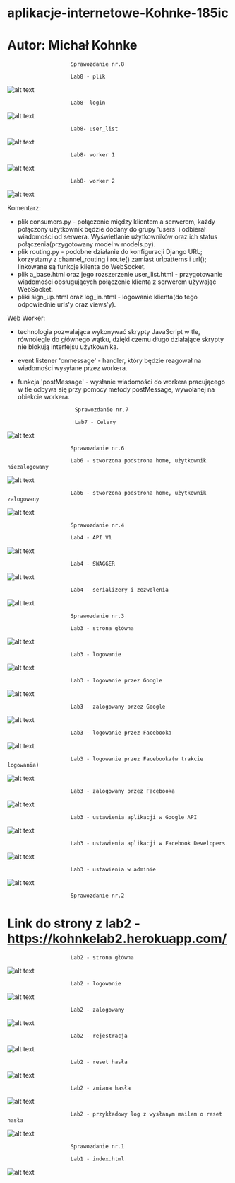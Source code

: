 # aplikacje-internetowe-Kohnke-185ic
# Autor: Michał Kohnke

						Sprawozdanie nr.8

						Lab8 - plik  
![alt text](https://github.com/MichalKohnke/aplikacje-internetowe-Kohnke-185ic/blob/master/lab8/lab8_screeny/signup.png)

						Lab8- login
![alt text](https://github.com/MichalKohnke/aplikacje-internetowe-Kohnke-185ic/blob/master/lab8/lab8_screeny/login.png)

						Lab8- user_list
![alt text](https://github.com/MichalKohnke/aplikacje-internetowe-Kohnke-185ic/blob/master/lab8/lab8_screeny/user_list.png)

						Lab8- worker 1
![alt text](https://github.com/MichalKohnke/aplikacje-internetowe-Kohnke-185ic/blob/master/lab8/lab8_screeny/worker1.png)

						Lab8- worker 2
![alt text](https://github.com/MichalKohnke/aplikacje-internetowe-Kohnke-185ic/blob/master/lab8/lab8_screeny/worker2.png)

Komentarz: 
- plik consumers.py - połączenie między klientem a serwerem, każdy połączony użytkownik będzie dodany do grupy 'users' i odbierał wiadomości od serwera. Wyświetlanie użytkowników oraz ich status połączenia(przygotowany model w models.py).
- plik routing.py - podobne działanie do konfiguracji Django URL; korzystamy z channel_routing i route() zamiast urlpatterns i url(); linkowane są funkcje klienta do WebSocket.
- plik a_base.html oraz jego rozszerzenie user_list.html - przygotowanie wiadomości obsługujących połączenie klienta z serwerem używająć WebSocket.
- pliki sign_up.html oraz log_in.html - logowanie klienta(do tego odpowiednie urls'y oraz views'y).

Web Worker:
- technologia pozwalająca wykonywać skrypty JavaScript w tle, równolegle do głównego wątku, dzięki czemu długo działające skrypty nie blokują interfejsu użytkownika.
- event listener 'onmessage' - handler, który będzie reagował na wiadomości wysyłane przez workera.
- funkcja 'postMessage' - wysłanie wiadomości do workera pracującego w tle odbywa się przy pomocy metody postMessage, wywołanej na obiekcie workera.

						Sprawozdanie nr.7

						Lab7 - Celery
![alt text](https://github.com/MichalKohnke/aplikacje-internetowe-Kohnke-185ic/blob/master/lab7_celery/lab7_screeny/home.png)

						Sprawozdanie nr.6

						Lab6 - stworzona podstrona home, użytkownik niezalogowany 
![alt text](https://github.com/MichalKohnke/aplikacje-internetowe-Kohnke-185ic/blob/master/lab4/lab6_screeny/home_unlog.png)

						Lab6 - stworzona podstrona home, użytkownik zalogowany 
![alt text](https://github.com/MichalKohnke/aplikacje-internetowe-Kohnke-185ic/blob/master/lab4/lab6_screeny/home_log.png)

						Sprawozdanie nr.4

						Lab4 - API V1 
![alt text](https://github.com/MichalKohnke/aplikacje-internetowe-Kohnke-185ic/blob/master/lab4_screeny/lab4_screeny/api_v1.png)

						Lab4 - SWAGGER 
![alt text](https://github.com/MichalKohnke/aplikacje-internetowe-Kohnke-185ic/blob/master/lab4_screeny/lab4_screeny/swagger.png)

						Lab4 - serializery i zezwolenia
![alt text](https://github.com/MichalKohnke/aplikacje-internetowe-Kohnke-185ic/blob/master/lab4_screeny/lab4_screeny/serializers_and_permissions.png)


						Sprawozdanie nr.3

						Lab3 - strona główna 
![alt text](https://github.com/MichalKohnke/aplikacje-internetowe-Kohnke-185ic/blob/master/lab2_screeny/index.png)

						Lab3 - logowanie 
![alt text](https://github.com/MichalKohnke/aplikacje-internetowe-Kohnke-185ic/blob/master/lab3_screeny/login.png)

						Lab3 - logowanie przez Google
![alt text](https://github.com/MichalKohnke/aplikacje-internetowe-Kohnke-185ic/blob/master/lab3_screeny/login_google.png)

						Lab3 - zalogowany przez Google
![alt text](https://github.com/MichalKohnke/aplikacje-internetowe-Kohnke-185ic/blob/master/lab3_screeny/google_after_login.png)

						Lab3 - logowanie przez Facebooka
![alt text](https://github.com/MichalKohnke/aplikacje-internetowe-Kohnke-185ic/blob/master/lab3_screeny/login_facebook.png)

						Lab3 - logowanie przez Facebooka(w trakcie logowania)
![alt text](https://github.com/MichalKohnke/aplikacje-internetowe-Kohnke-185ic/blob/master/lab3_screeny/facebook_in_action.png)

						Lab3 - zalogowany przez Facebooka
![alt text](https://github.com/MichalKohnke/aplikacje-internetowe-Kohnke-185ic/blob/master/lab3_screeny/facebook_after_login.png)

						Lab3 - ustawienia aplikacji w Google API
![alt text](https://github.com/MichalKohnke/aplikacje-internetowe-Kohnke-185ic/blob/master/lab3_screeny/google_settings.png)

						Lab3 - ustawienia aplikacji w Facebook Developers
![alt text](https://github.com/MichalKohnke/aplikacje-internetowe-Kohnke-185ic/blob/master/lab3_screeny/facebook_settings.png)

						Lab3 - ustawienia w adminie
![alt text](https://github.com/MichalKohnke/aplikacje-internetowe-Kohnke-185ic/blob/master/lab3_screeny/admin_settings.png)




						Sprawozdanie nr.2
# Link do strony z lab2 - https://kohnkelab2.herokuapp.com/
						Lab2 - strona główna 
![alt text](https://github.com/MichalKohnke/aplikacje-internetowe-Kohnke-185ic/blob/master/lab2_screeny/index.png)

						Lab2 - logowanie 
![alt text](https://github.com/MichalKohnke/aplikacje-internetowe-Kohnke-185ic/blob/master/lab2_screeny/login.png)

						Lab2 - zalogowany
![alt text](https://github.com/MichalKohnke/aplikacje-internetowe-Kohnke-185ic/blob/master/lab2_screeny/logged.png)

						Lab2 - rejestracja
![alt text](https://github.com/MichalKohnke/aplikacje-internetowe-Kohnke-185ic/blob/master/lab2_screeny/register.png)

						Lab2 - reset hasła
![alt text](https://github.com/MichalKohnke/aplikacje-internetowe-Kohnke-185ic/blob/master/lab2_screeny/password_reset.png)

						Lab2 - zmiana hasła
![alt text](https://github.com/MichalKohnke/aplikacje-internetowe-Kohnke-185ic/blob/master/lab2_screeny/password_change.png)

						Lab2 - przykładowy log z wysłanym mailem o reset hasła
![alt text](https://github.com/MichalKohnke/aplikacje-internetowe-Kohnke-185ic/blob/master/lab2_screeny/sent_emails.png)

						Sprawozdanie nr.1

						Lab1 - index.html
![alt text](https://github.com/MichalKohnke/aplikacje-internetowe-Kohnke-185ic/blob/master/Lab1_screeny/index.png)



